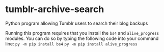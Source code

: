 # tumblr-archive-search
Python program allowing Tumblr users to search their blog backups

Running this program requires that you install the `bs4` and `alive_progress` modules. You can do so by typing the following code into your command line:
`py -m pip install bs4`
`py -m pip install alive_progress`
